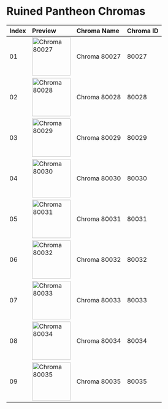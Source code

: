 # Ruined Pantheon Chromas

| Index | Preview | Chroma Name | Chroma ID |
|:---|:---|:---|:---|
| 01 | <img src='https://raw.communitydragon.org/latest/plugins/rcp-be-lol-game-data/global/default/v1/champion-chroma-images/80/80027.png' alt='Chroma 80027' width='100'> | Chroma 80027 | 80027 |
| 02 | <img src='https://raw.communitydragon.org/latest/plugins/rcp-be-lol-game-data/global/default/v1/champion-chroma-images/80/80028.png' alt='Chroma 80028' width='100'> | Chroma 80028 | 80028 |
| 03 | <img src='https://raw.communitydragon.org/latest/plugins/rcp-be-lol-game-data/global/default/v1/champion-chroma-images/80/80029.png' alt='Chroma 80029' width='100'> | Chroma 80029 | 80029 |
| 04 | <img src='https://raw.communitydragon.org/latest/plugins/rcp-be-lol-game-data/global/default/v1/champion-chroma-images/80/80030.png' alt='Chroma 80030' width='100'> | Chroma 80030 | 80030 |
| 05 | <img src='https://raw.communitydragon.org/latest/plugins/rcp-be-lol-game-data/global/default/v1/champion-chroma-images/80/80031.png' alt='Chroma 80031' width='100'> | Chroma 80031 | 80031 |
| 06 | <img src='https://raw.communitydragon.org/latest/plugins/rcp-be-lol-game-data/global/default/v1/champion-chroma-images/80/80032.png' alt='Chroma 80032' width='100'> | Chroma 80032 | 80032 |
| 07 | <img src='https://raw.communitydragon.org/latest/plugins/rcp-be-lol-game-data/global/default/v1/champion-chroma-images/80/80033.png' alt='Chroma 80033' width='100'> | Chroma 80033 | 80033 |
| 08 | <img src='https://raw.communitydragon.org/latest/plugins/rcp-be-lol-game-data/global/default/v1/champion-chroma-images/80/80034.png' alt='Chroma 80034' width='100'> | Chroma 80034 | 80034 |
| 09 | <img src='https://raw.communitydragon.org/latest/plugins/rcp-be-lol-game-data/global/default/v1/champion-chroma-images/80/80035.png' alt='Chroma 80035' width='100'> | Chroma 80035 | 80035 |
